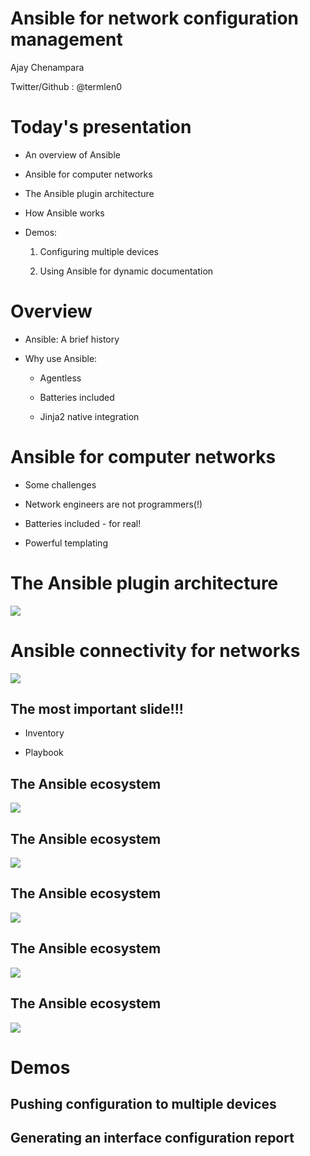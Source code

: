# Ansible for network configuration management

Ajay Chenampara

Twitter/Github : @termlen0




# Today's presentation

- An overview of Ansible

- Ansible for computer networks

- The Ansible plugin architecture

- How Ansible works

- Demos:

  1. Configuring multiple devices 
  
  2. Using Ansible for dynamic documentation



# Overview

- Ansible: A brief history

- Why use Ansible:

  - Agentless
  
  - Batteries included
  
  - Jinja2 native integration



  
# Ansible for computer networks

- Some challenges

- Network engineers are not programmers(!)

- Batteries included - for real!

- Powerful templating 




# The Ansible plugin architecture

<img src="images/plugin_architecture.png" align="middle" />




# Ansible connectivity for networks

<img src="images/local_execution.svg" />



## The most important slide!!!

- Inventory

- Playbook




## The Ansible ecosystem

<img src="images/how-ansible-works-diagram-01.svg" />



## The Ansible ecosystem

<img src="images/how-ansible-works-diagram-02.svg" />




## The Ansible ecosystem
<img src="images/how-ansible-works-diagram-03.svg" />




## The Ansible ecosystem
<img src="images/how-ansible-works-diagram-04.svg" />




## The Ansible ecosystem
<img src="images/how-ansible-works-diagram-05.svg" />




# Demos



## Pushing configuration to multiple devices



## Generating an interface configuration report

